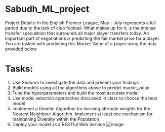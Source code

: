 # Sabudh_ML_project
Project Details:
In the English Premier League, May - July represents a lull period due
to the lack of club football. What makes up for it, is the intense
transfer speculation that surrounds all major player transfers today.
An important part of negotiations is predicting the fair market price
for a player. You are tasked with predicting this Market Value of a
player using the data provided below

# Tasks:
1. Use Seaborn to investigate the data and present your
findings 
2. Build models using all the algorithms above to predict
market_value 
3. Tune the hyperparameters and build the most accurate
model 
4. Use model selection approaches discussed in class to
choose the best model 
5. Implement a Genetic Algorithm for learning attribute
weights for the Nearest Neighbour Algorithm. Implement at
least one mechanism for maintaining Diversity within the
Population 
6. Deploy your model as a RESTful Web Service 
![image](https://github.com/user-attachments/assets/8e6c19a7-23df-4bea-a1f5-a3b5b2397bea)
